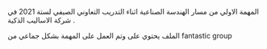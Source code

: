   المهمة الاولي من مسار الهندسة الصناعية اثناء التدريب التعاوني الصيفي لستة 2021 في شركة الاساليب الذكية .
  
الملف يحتوي على وتم العمل على المهمة بشكل جماعي من fantastic group

